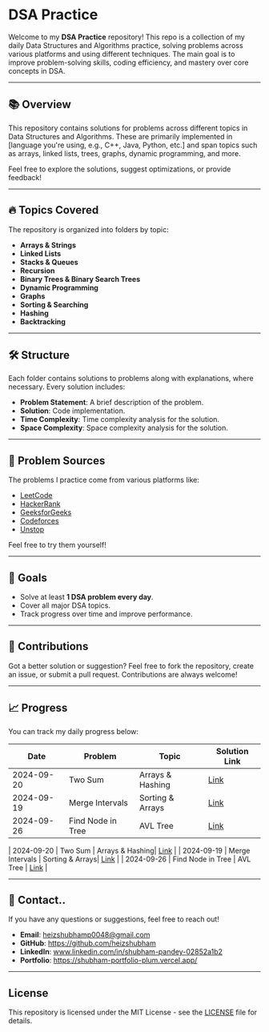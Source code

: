 # DSA Practice

Welcome to my **DSA Practice** repository! This repo is a collection of my daily Data Structures and Algorithms practice, solving problems across various platforms and using different techniques. The main goal is to improve problem-solving skills, coding efficiency, and mastery over core concepts in DSA.

---

## 📚 Overview

This repository contains solutions for problems across different topics in Data Structures and Algorithms. These are primarily implemented in [language you're using, e.g., C++, Java, Python, etc.] and span topics such as arrays, linked lists, trees, graphs, dynamic programming, and more.

Feel free to explore the solutions, suggest optimizations, or provide feedback!

---

## 🔥 Topics Covered

The repository is organized into folders by topic:

- **Arrays & Strings**
- **Linked Lists**
- **Stacks & Queues**
- **Recursion**
- **Binary Trees & Binary Search Trees**
- **Dynamic Programming**
- **Graphs**
- **Sorting & Searching**
- **Hashing**
- **Backtracking**

---

## 🛠️ Structure

Each folder contains solutions to problems along with explanations, where necessary. Every solution includes:

- **Problem Statement**: A brief description of the problem.
- **Solution**: Code implementation.
- **Time Complexity**: Time complexity analysis for the solution.
- **Space Complexity**: Space complexity analysis for the solution.

---

## 🌟 Problem Sources

The problems I practice come from various platforms like:

- [LeetCode](https://leetcode.com/u/heizshubham04/)
- [HackerRank](https://www.hackerrank.com/profile/heizshubham)
- [GeeksforGeeks](https://www.geeksforgeeks.org/user/heizshubham/?ref=header_profile)
- [Codeforces](https://codeforces.com/)
- [Unstop](https://unstop.com/practice/coding)

Feel free to try them yourself!

---

## 🚀 Goals

- Solve at least **1 DSA problem every day**.
- Cover all major DSA topics.
- Track progress over time and improve performance.

---

## 🤝 Contributions

Got a better solution or suggestion? Feel free to fork the repository, create an issue, or submit a pull request. Contributions are always welcome!

---

## 📈 Progress

You can track my daily progress below:

| Date       | Problem            | Topic          | Solution Link |
|------------|--------------------|----------------|---------------|
| 2024-09-20 | Two Sum            | Arrays & Hashing| [Link](./arrays/two_sum.cpp)  |
| 2024-09-19 | Merge Intervals    | Sorting & Arrays| [Link](./sorting/merge_intervals.cpp) |
| 2024-09-26 | Find Node in Tree  | AVL Tree        | [Link]( ) |  

| 2024-09-20 | Two Sum            | Arrays & Hashing| [Link](./arrays/two_sum.cpp)  |
| 2024-09-19 | Merge Intervals    | Sorting & Arrays| [Link](./sorting/merge_intervals.cpp) |
| 2024-09-26 | Find Node in Tree  | AVL Tree        | [Link]( ) |  

---

## 💼 Contact..

If you have any questions or suggestions, feel free to reach out!

- **Email**: heizshubhamp0048@gmail.com
- **GitHub**: https://github.com/heizshubham
- **LinkedIn**: www.linkedin.com/in/shubham-pandey-02852a1b2
- **Portfolio**: https://shubham-portfolio-plum.vercel.app/

---

## License

This repository is licensed under the MIT License - see the [LICENSE](./LICENSE) file for details.

